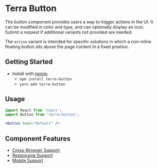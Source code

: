 # Terra Button

The button component provides users a way to trigger actions in the UI.
It can be modified in color and type, and can optionally display an icon.
Submit a request if additional variants not provided are needed.

The `action` variant is intended for specific solutions in which a non-inline floating button sits above the page content in a fixed position.

## Getting Started

- Install with [npmjs](https://www.npmjs.com):
  - `npm install terra-button`
  - `yarn add terra-button`

## Usage

```jsx
import React from 'react';
import Button from 'terra-button';

<Button text="Default" />
```

## Component Features
* [Cross-Browser Support](https://github.com/cerner/terra-ui/blob/master/src/terra-dev-site/contributing/ComponentStandards.e.contributing.md#cross-browser-support)
* [Responsive Support](https://github.com/cerner/terra-ui/blob/master/src/terra-dev-site/contributing/ComponentStandards.e.contributing.md#responsive-support)
* [Mobile Support](https://github.com/cerner/terra-ui/blob/master/src/terra-dev-site/contributing/ComponentStandards.e.contributing.md#mobile-support)
